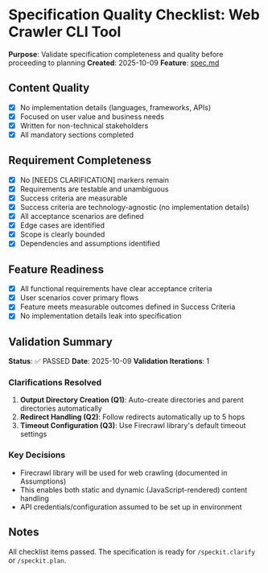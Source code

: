 # Specification Quality Checklist: Web Crawler CLI Tool

**Purpose**: Validate specification completeness and quality before proceeding to planning
**Created**: 2025-10-09
**Feature**: [spec.md](../spec.md)

## Content Quality

- [x] No implementation details (languages, frameworks, APIs)
- [x] Focused on user value and business needs
- [x] Written for non-technical stakeholders
- [x] All mandatory sections completed

## Requirement Completeness

- [x] No [NEEDS CLARIFICATION] markers remain
- [x] Requirements are testable and unambiguous
- [x] Success criteria are measurable
- [x] Success criteria are technology-agnostic (no implementation details)
- [x] All acceptance scenarios are defined
- [x] Edge cases are identified
- [x] Scope is clearly bounded
- [x] Dependencies and assumptions identified

## Feature Readiness

- [x] All functional requirements have clear acceptance criteria
- [x] User scenarios cover primary flows
- [x] Feature meets measurable outcomes defined in Success Criteria
- [x] No implementation details leak into specification

## Validation Summary

**Status**: ✅ PASSED
**Date**: 2025-10-09
**Validation Iterations**: 1

### Clarifications Resolved

1. **Output Directory Creation (Q1)**: Auto-create directories and parent directories automatically
2. **Redirect Handling (Q2)**: Follow redirects automatically up to 5 hops
3. **Timeout Configuration (Q3)**: Use Firecrawl library's default timeout settings

### Key Decisions

- Firecrawl library will be used for web crawling (documented in Assumptions)
- This enables both static and dynamic (JavaScript-rendered) content handling
- API credentials/configuration assumed to be set up in environment

## Notes

All checklist items passed. The specification is ready for `/speckit.clarify` or `/speckit.plan`.
